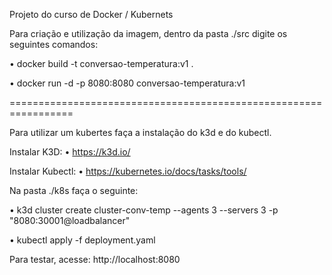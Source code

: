 Projeto do curso de Docker / Kubernets

Para criação e utilização da imagem, dentro da pasta ./src digite os seguintes comandos: 

• docker build -t conversao-temperatura:v1 .

• docker run -d -p 8080:8080 conversao-temperatura:v1

=================================================================

Para utilizar um kubertes faça a instalação do k3d e do kubectl.

Instalar K3D: • https://k3d.io/

Instalar Kubectl: • https://kubernetes.io/docs/tasks/tools/

Na pasta ./k8s faça o seguinte:

• k3d cluster create cluster-conv-temp --agents 3 --servers 3 -p "8080:30001@loadbalancer"

• kubectl apply -f deployment.yaml

Para testar, acesse: http://localhost:8080
